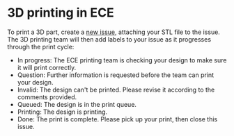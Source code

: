 # 3D printing in ECE

To print a 3D part, create a [new issue](https://github.com/bjones1/MSU-ECE-3D-printing/issues), attaching your STL file to the issue. The 3D printing team will then add labels to your issue as it progresses through the print cycle:
- In progress: The ECE printing team is checking your design to make sure it will print correctly.
- Question: Further information is requested before the team can print your design.
- Invalid: The design can't be printed. Please revise it according to the comments provided.
- Queued: The design is in the print queue.
- Printing: The design is printing.
- Done: The print is complete. Please pick up your print, then close this issue.
